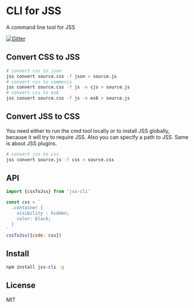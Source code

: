 # CLI for JSS

A command line tool for JSS

[![Gitter](https://badges.gitter.im/JoinChat.svg)](https://gitter.im/cssinjs/lobby)

## Convert CSS to JSS

```bash
# convert css to json
jss convert source.css -f json > source.js
# convert css to commonjs
jss convert source.css -f js -e cjs > source.js
# convert css to es6
jss convert source.css -f js -e es6 > source.js
```

## Convert JSS to CSS

You need either to run the cmd tool locally or to install JSS globally, because it will try to require JSS.
Also you can specify a path to JSS. Same is about JSS plugins.

```bash
# convert jss to css
jss convert source.js -f css > source.css
```

## API

```javascript
import {cssToJss} from 'jss-cli'

const css = `
  .container {
    visibility : hidden;
    color: black;
  }
`
cssToJss({code: css})
```

## Install

```bash
npm install jss-cli -g
```

## License

MIT
